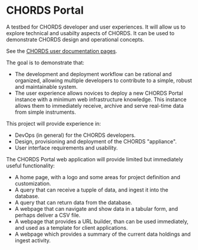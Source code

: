 # CHORDS Portal

A testbed for CHORDS developer and user experiences. It will allow us
to explore technical and usabilty aspects of CHORDS. It can be used
to demonstrate CHORDS design and operational concepts.

See the [CHORDS user documentation pages](http://chordsrt.com).

The goal is to demonstrate that:
* The development and deployment workflow can be rational and organized,
  allowing multiple developers to contribute to a simple, robust and maintainable system.
* The user experience allows novices to deploy a new CHORDS Portal instance with a minimum
  web infrastructure knowledge. This instance allows them to immediately receive,
  archive and serve real-time data from simple instruments.

This project will provide experience in:
* DevOps (in general) for the CHORDS developers.
* Design, provisioning and deployment of the CHORDS "appliance".
* User interface requirements and usability.

The CHORDS Portal web application will provide limited but immediately useful
functionality:
* A home page, with a logo and some areas for project definition
  and customization.
* A query that can receive a tupple of data, and ingest it into the database.
* A query that can return data from the database.
* A webpage that can navigate and show data in a tabular form, and perhaps 
  deliver a CSV file.
* A webpage that provides a URL builder, than can be used immediately, and used
  as a template for client applications.
* A webpage which provides a summary of the current data holdings and 
  ingest activity.

